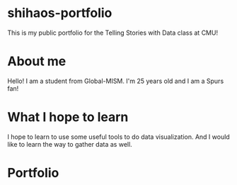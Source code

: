 # shihaos-portfolio
This is my public portfolio for the Telling Stories with Data class at CMU!

# About me
Hello! I am a student from Global-MISM. 
I'm 25 years old and I am a Spurs fan!

# What I hope to learn
I hope to learn to use some useful tools to do data visualization.
And I would like to learn the way to gather data as well.

# Portfolio
